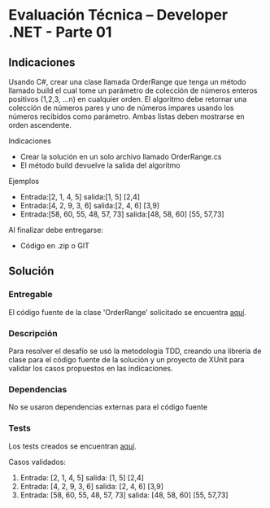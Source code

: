 # Evaluación Técnica – Developer .NET - Parte 01

## Indicaciones

Usando C#, crear una clase llamada OrderRange que tenga un método llamado build el cual
tome un parámetro de colección de números enteros positivos (1,2,3, ...n) en cualquier orden.
El algoritmo debe retornar una colección de números pares y uno de números impares usando
los números recibidos como parámetro. Ambas listas deben mostrarse en orden ascendente.

Indicaciones

- Crear la solución en un solo archivo llamado OrderRange.cs
- El método build devuelve la salida del algoritmo

Ejemplos
- Entrada:[2, 1, 4, 5] salida:[1, 5] [2,4]
- Entrada:[4, 2, 9, 3, 6] salida:[2, 4, 6] [3,9]
- Entrada:[58, 60, 55, 48, 57, 73] salida:[48, 58, 60] [55, 57,73]

Al finalizar debe entregarse:

- Código en .zip o GIT

## Solución

### Entregable

El código fuente de la clase 'OrderRange' solicitado se encuentra [aquí](https://github.com/acerohernan/prueba-tecnica-parte1/blob/master/OrderRange/OrderRange.cs).

### Descripción
Para resolver el desafío se usó la metodología TDD, creando una librería de clase para el código fuente de la solución y un proyecto de XUnit para validar los casos propuestos en las indicaciones.  

### Dependencias 
No se usaron dependencias externas para el código fuente

### Tests
Los tests creados se encuentran [aquí](https://github.com/acerohernan/prueba-tecnica-parte1/blob/master/OrderRange.Tests/OrderRangeTests.cs).

Casos validados:
1. Entrada: [2, 1, 4, 5] salida: [1, 5] [2,4]
2. Entrada: [4, 2, 9, 3, 6] salida: [2, 4, 6] [3,9]
3. Entrada: [58, 60, 55, 48, 57, 73] salida: [48, 58, 60] [55, 57,73]
